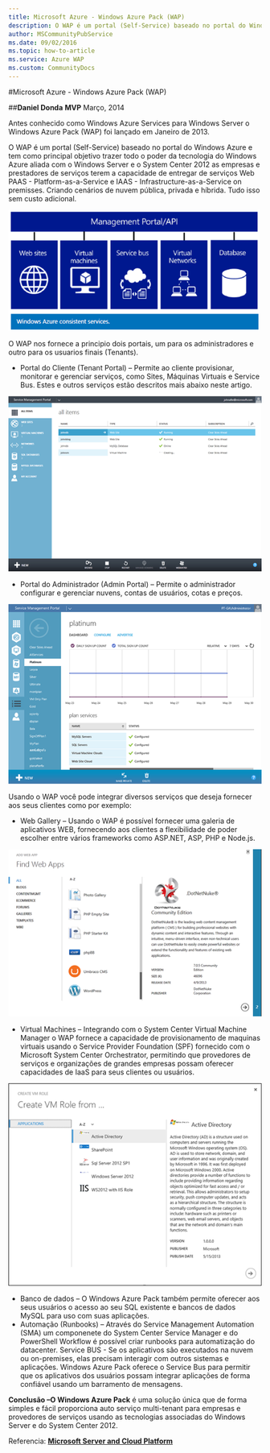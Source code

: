 ```yaml
---
title: Microsoft Azure - Windows Azure Pack (WAP)
description: O WAP é um portal (Self-Service) baseado no portal do Windows Azure e tem como principal objetivo trazer todo o poder da tecnologia do Windows Azure aliada com o Windows Server e o System Center 2012 as empresas e prestadores de serviços terem a capacidade de entregar de serviços Web PAAS - Platform-as-a-Service e IAAS - Infrastructure-as-a-Service on premisses. Criando cenários de nuvem pública, privada e híbrida. Tudo isso sem custo adicional.
author: MSCommunityPubService
ms.date: 09/02/2016
ms.topic: how-to-article
ms.service: Azure WAP
ms.custom: CommunityDocs
---
```







#Microsoft Azure - Windows Azure Pack (WAP)


##**Daniel Donda**
**MVP**
Março, 2014


Antes conhecido como Windows Azure Services para Windows Server o Windows Azure Pack (WAP) foi lançado em Janeiro de 2013. 

O WAP é um portal (Self-Service) baseado no portal do Windows Azure e tem como principal objetivo trazer todo o poder da tecnologia do Windows Azure aliada com o Windows Server e o System Center 2012 as empresas e prestadores de serviços terem a capacidade de entregar de serviços Web PAAS - Platform-as-a-Service e IAAS - Infrastructure-as-a-Service on premisses. Criando cenários de nuvem pública, privada e híbrida. Tudo isso sem custo adicional.

![](./img/pic022.png)

O WAP nos fornece a principio dois portais, um para os administradores e outro para os usuarios finais (Tenants).
* Portal do Cliente (Tenant Portal) – Permite ao cliente provisionar, monitorar e gerenciar serviços, como Sites, Máquinas Virtuais e Service Bus. Estes e outros serviços estão descritos mais abaixo neste artigo.

![](./img/pic023.png)

* Portal do Administrador (Admin Portal) – Permite o administrador configurar e gerenciar nuvens, contas de usuários, cotas e preços.

![](./img/pic024.png)

Usando o WAP você pode integrar diversos serviços que deseja fornecer aos seus clientes como por exemplo:
* Web Gallery – Usando o WAP é possível fornecer uma galeria de aplicativos WEB, fornecendo aos clientes a flexibilidade de poder escolher entre vários frameworks como ASP.NET, ASP, PHP e Node.js.

![](./img/pic025.png)

* Virtual Machines – Integrando com o System Center Virtual Machine Manager o WAP fornece a capacidade de provisionamento de maquinas virtuais usando o Service Provider Foundation (SPF) fornecido com o Microsoft System Center Orchestrator, permitindo que provedores de serviços e organizações de grandes empresas possam oferecer capacidades de IaaS para seus clientes ou usuários.

![](./img/pic026.png)

* Banco de dados – O Windows Azure Pack também permite oferecer aos seus usuários o acesso ao seu SQL existente e bancos de dados MySQL para uso com suas aplicações.
* Automação (Runbooks) – Através do Service Management Automation (SMA) um componenete do System Center Service Manager e do PowerShell Workflow é possível criar runbooks para automatização do datacenter.
Service BUS - Se os aplicativos são executados na nuvem ou on-premises, elas precisam interagir com outros sistemas e aplicações. Windows Azure Pack oferece o Service Bus para permitir que os aplicativos dos usuários possam integrar aplicações de forma confiável usando um barramento de mensagens.

**Conclusão –O Windows Azure Pack** é uma solução única que de forma simples e fácil proporciona auto serviço multi-tenant para empresas e provedores de serviços usando as tecnologias associadas do Windows Server e do System Center 2012.

Referencia: [**Microsoft Server and Cloud Platform**](https://www.microsoft.com/en-us/cloud-platform/windows-azure-pack#fbid=ZU_YSneIKoV) 
